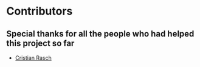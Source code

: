 # Contributors

## Special thanks for all the people who had helped this project so far

* [Cristian Rasch](https://github.com/cristianrasch)

